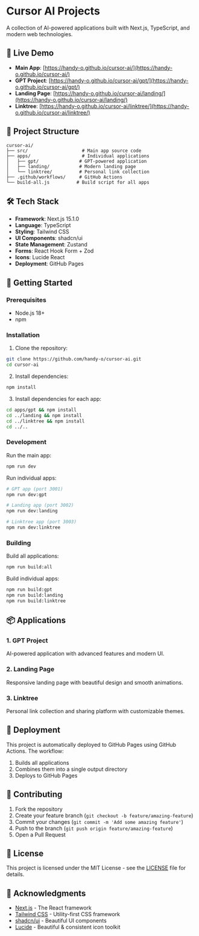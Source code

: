 # Cursor AI Projects

A collection of AI-powered applications built with Next.js, TypeScript, and modern web technologies.

## 🚀 Live Demo

- **Main App**: [https://handy-o.github.io/cursor-ai/](https://handy-o.github.io/cursor-ai/)
- **GPT Project**: [https://handy-o.github.io/cursor-ai/gpt/](https://handy-o.github.io/cursor-ai/gpt/)
- **Landing Page**: [https://handy-o.github.io/cursor-ai/landing/](https://handy-o.github.io/cursor-ai/landing/)
- **Linktree**: [https://handy-o.github.io/cursor-ai/linktree/](https://handy-o.github.io/cursor-ai/linktree/)

## 📁 Project Structure

```
cursor-ai/
├── src/                    # Main app source code
├── apps/                   # Individual applications
│   ├── gpt/               # GPT-powered application
│   ├── landing/           # Modern landing page
│   └── linktree/          # Personal link collection
├── .github/workflows/     # GitHub Actions
└── build-all.js          # Build script for all apps
```

## 🛠️ Tech Stack

- **Framework**: Next.js 15.1.0
- **Language**: TypeScript
- **Styling**: Tailwind CSS
- **UI Components**: shadcn/ui
- **State Management**: Zustand
- **Forms**: React Hook Form + Zod
- **Icons**: Lucide React
- **Deployment**: GitHub Pages

## 🚀 Getting Started

### Prerequisites

- Node.js 18+ 
- npm

### Installation

1. Clone the repository:
```bash
git clone https://github.com/handy-o/cursor-ai.git
cd cursor-ai
```

2. Install dependencies:
```bash
npm install
```

3. Install dependencies for each app:
```bash
cd apps/gpt && npm install
cd ../landing && npm install
cd ../linktree && npm install
cd ../..
```

### Development

Run the main app:
```bash
npm run dev
```

Run individual apps:
```bash
# GPT app (port 3001)
npm run dev:gpt

# Landing app (port 3002)
npm run dev:landing

# Linktree app (port 3003)
npm run dev:linktree
```

### Building

Build all applications:
```bash
npm run build:all
```

Build individual apps:
```bash
npm run build:gpt
npm run build:landing
npm run build:linktree
```

## 📦 Applications

### 1. GPT Project
AI-powered application with advanced features and modern UI.

### 2. Landing Page
Responsive landing page with beautiful design and smooth animations.

### 3. Linktree
Personal link collection and sharing platform with customizable themes.

## 🚀 Deployment

This project is automatically deployed to GitHub Pages using GitHub Actions. The workflow:

1. Builds all applications
2. Combines them into a single output directory
3. Deploys to GitHub Pages

## 🤝 Contributing

1. Fork the repository
2. Create your feature branch (`git checkout -b feature/amazing-feature`)
3. Commit your changes (`git commit -m 'Add some amazing feature'`)
4. Push to the branch (`git push origin feature/amazing-feature`)
5. Open a Pull Request

## 📄 License

This project is licensed under the MIT License - see the [LICENSE](LICENSE) file for details.

## 🙏 Acknowledgments

- [Next.js](https://nextjs.org/) - The React framework
- [Tailwind CSS](https://tailwindcss.com/) - Utility-first CSS framework
- [shadcn/ui](https://ui.shadcn.com/) - Beautiful UI components
- [Lucide](https://lucide.dev/) - Beautiful & consistent icon toolkit
